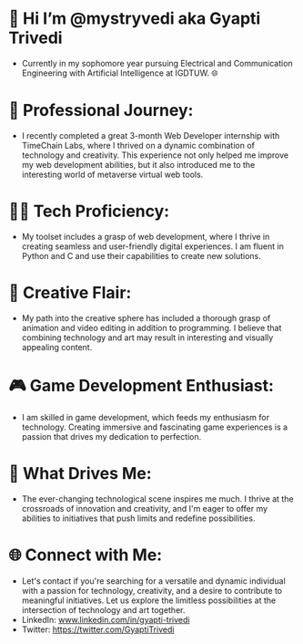 # 👋 Hi I’m @mystryvedi aka Gyapti Trivedi
- Currently in my sophomore year pursuing Electrical and Communication Engineering with Artificial Intelligence at IGDTUW. 🌐

# 🌟 Professional Journey:
- I recently completed a great 3-month Web Developer internship with TimeChain Labs, where I thrived on a dynamic combination of technology and creativity. This experience not only helped me improve my web development abilities, but it also introduced me to the interesting world of metaverse virtual web tools.

# 👩‍💻 Tech Proficiency:
- My toolset includes a grasp of web development, where I thrive in creating seamless and user-friendly digital experiences. I am fluent in Python and C and use their capabilities to create new solutions.

# 🎨 Creative Flair:
- My path into the creative sphere has included a thorough grasp of animation and video editing in addition to programming. I believe that combining technology and art may result in interesting and visually appealing content.

# 🎮 Game Development Enthusiast:
- I am skilled in game development, which feeds my enthusiasm for technology. Creating immersive and fascinating game experiences is a passion that drives my dedication to perfection.

# 🚀 What Drives Me:
- The ever-changing technological scene inspires me much. I thrive at the crossroads of innovation and creativity, and I'm eager to offer my abilities to initiatives that push limits and redefine possibilities.

# 🌐 Connect with Me:
- Let's contact if you're searching for a versatile and dynamic individual with a passion for technology, creativity, and a desire to contribute to meaningful initiatives. Let us explore the limitless possibilities at the intersection of technology and art together.
- LinkedIn: www.linkedin.com/in/gyapti-trivedi
- Twitter: 	https://twitter.com/GyaptiTrivedi
<!---
mystryvedi/mystryvedi is a ✨ special ✨ repository because its `README.md` (this file) appears on your GitHub profile.
You can click the Preview link to take a look at your changes.
--->
